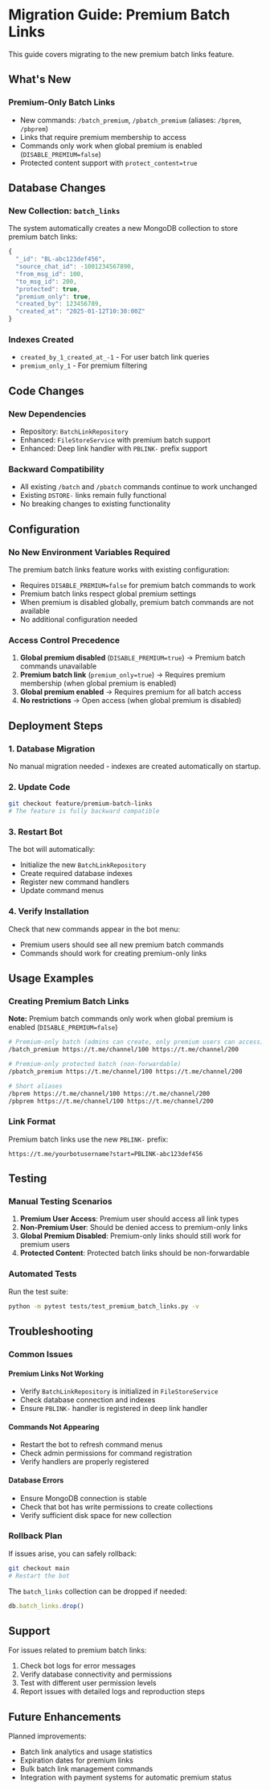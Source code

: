 # Migration Guide: Premium Batch Links

This guide covers migrating to the new premium batch links feature.

## What's New

### Premium-Only Batch Links
- New commands: `/batch_premium`, `/pbatch_premium` (aliases: `/bprem`, `/pbprem`)
- Links that require premium membership to access
- Commands only work when global premium is enabled (`DISABLE_PREMIUM=false`)
- Protected content support with `protect_content=true`

## Database Changes

### New Collection: `batch_links`
The system automatically creates a new MongoDB collection to store premium batch links:

```javascript
{
  "_id": "BL-abc123def456",
  "source_chat_id": -1001234567890,
  "from_msg_id": 100,
  "to_msg_id": 200,
  "protected": true,
  "premium_only": true,  
  "created_by": 123456789,
  "created_at": "2025-01-12T10:30:00Z"
}
```

### Indexes Created
- `created_by_1_created_at_-1` - For user batch link queries
- `premium_only_1` - For premium filtering

## Code Changes

### New Dependencies
- Repository: `BatchLinkRepository`
- Enhanced: `FileStoreService` with premium batch support
- Enhanced: Deep link handler with `PBLINK-` prefix support

### Backward Compatibility
- All existing `/batch` and `/pbatch` commands continue to work unchanged
- Existing `DSTORE-` links remain fully functional
- No breaking changes to existing functionality

## Configuration

### No New Environment Variables Required
The premium batch links feature works with existing configuration:

- Requires `DISABLE_PREMIUM=false` for premium batch commands to work
- Premium batch links respect global premium settings
- When premium is disabled globally, premium batch commands are not available
- No additional configuration needed

### Access Control Precedence
1. **Global premium disabled** (`DISABLE_PREMIUM=true`) → Premium batch commands unavailable
2. **Premium batch link** (`premium_only=true`) → Requires premium membership (when global premium is enabled)
3. **Global premium enabled** → Requires premium for all batch access
4. **No restrictions** → Open access (when global premium is disabled)

## Deployment Steps

### 1. Database Migration
No manual migration needed - indexes are created automatically on startup.

### 2. Update Code
```bash
git checkout feature/premium-batch-links
# The feature is fully backward compatible
```

### 3. Restart Bot
The bot will automatically:
- Initialize the new `BatchLinkRepository`
- Create required database indexes
- Register new command handlers
- Update command menus

### 4. Verify Installation
Check that new commands appear in the bot menu:
- Premium users should see all new premium batch commands
- Commands should work for creating premium-only links

## Usage Examples

### Creating Premium Batch Links
**Note:** Premium batch commands only work when global premium is enabled (`DISABLE_PREMIUM=false`)

```bash
# Premium-only batch (admins can create, only premium users can access)
/batch_premium https://t.me/channel/100 https://t.me/channel/200

# Premium-only protected batch (non-forwardable)
/pbatch_premium https://t.me/channel/100 https://t.me/channel/200

# Short aliases
/bprem https://t.me/channel/100 https://t.me/channel/200
/pbprem https://t.me/channel/100 https://t.me/channel/200
```

### Link Format
Premium batch links use the new `PBLINK-` prefix:
```
https://t.me/yourbotusername?start=PBLINK-abc123def456
```

## Testing

### Manual Testing Scenarios
1. **Premium User Access**: Premium user should access all link types
2. **Non-Premium User**: Should be denied access to premium-only links
3. **Global Premium Disabled**: Premium-only links should still work for premium users
4. **Protected Content**: Protected batch links should be non-forwardable

### Automated Tests
Run the test suite:
```bash
python -m pytest tests/test_premium_batch_links.py -v
```

## Troubleshooting

### Common Issues

#### Premium Links Not Working
- Verify `BatchLinkRepository` is initialized in `FileStoreService`
- Check database connection and indexes
- Ensure `PBLINK-` handler is registered in deep link handler

#### Commands Not Appearing
- Restart the bot to refresh command menus
- Check admin permissions for command registration
- Verify handlers are properly registered

#### Database Errors
- Ensure MongoDB connection is stable
- Check that bot has write permissions to create collections
- Verify sufficient disk space for new collection

### Rollback Plan
If issues arise, you can safely rollback:

```bash
git checkout main
# Restart the bot
```

The `batch_links` collection can be dropped if needed:
```javascript
db.batch_links.drop()
```

## Support

For issues related to premium batch links:
1. Check bot logs for error messages
2. Verify database connectivity and permissions
3. Test with different user permission levels
4. Report issues with detailed logs and reproduction steps

## Future Enhancements

Planned improvements:
- Batch link analytics and usage statistics
- Expiration dates for premium links
- Bulk batch link management commands
- Integration with payment systems for automatic premium status